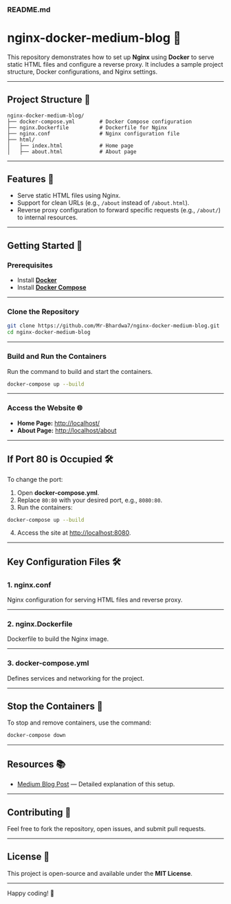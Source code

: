 ### **README.md**

# **nginx-docker-medium-blog 🚀**

This repository demonstrates how to set up **Nginx** using **Docker** to serve static HTML files and configure a reverse proxy. It includes a sample project structure, Docker configurations, and Nginx settings.

---

## **Project Structure 📂**

```
nginx-docker-medium-blog/
├── docker-compose.yml        # Docker Compose configuration
├── nginx.Dockerfile          # Dockerfile for Nginx
├── nginx.conf                # Nginx configuration file
├── html/
│   ├── index.html            # Home page
│   ├── about.html            # About page
```

---

## **Features 🌟**

- Serve static HTML files using Nginx.
- Support for clean URLs (e.g., `/about` instead of `/about.html`).
- Reverse proxy configuration to forward specific requests (e.g., `/about/`) to internal resources.

---

## **Getting Started 🚀**

### **Prerequisites**

- Install **[Docker](https://docs.docker.com/get-docker/)**
- Install **[Docker Compose](https://docs.docker.com/compose/install/)**

---

### **Clone the Repository**

```bash
git clone https://github.com/Mr-Bhardwa7/nginx-docker-medium-blog.git
cd nginx-docker-medium-blog
```

---

### **Build and Run the Containers**

Run the command to build and start the containers.

```bash
docker-compose up --build
```

---

### **Access the Website 🌐**

- **Home Page:** [http://localhost/](http://localhost/)
- **About Page:** [http://localhost/about](http://localhost/about)

---

## **If Port 80 is Occupied 🛠️**

To change the port:

1. Open **docker-compose.yml**.
2. Replace `80:80` with your desired port, e.g., `8080:80`.
3. Run the containers:

```bash
docker-compose up --build
```

4. Access the site at [http://localhost:8080](http://localhost:8080).

---

## **Key Configuration Files 🛠️**

### **1. nginx.conf**

Nginx configuration for serving HTML files and reverse proxy.

---

### **2. nginx.Dockerfile**

Dockerfile to build the Nginx image.

---

### **3. docker-compose.yml**

Defines services and networking for the project.

---

## **Stop the Containers 🛑**

To stop and remove containers, use the command:

```bash
docker-compose down
```

---

## **Resources 📚**

- [Medium Blog Post](https://mr-bhardwa7.medium.com/setting-up-nginx-with-docker-compose-serving-static-pages-and-reverse-proxy-4904c9872342) — Detailed explanation of this setup.

---

## **Contributing 🤝**

Feel free to fork the repository, open issues, and submit pull requests.

---

## **License 📝**

This project is open-source and available under the **MIT License**.

---

Happy coding! 🎉
